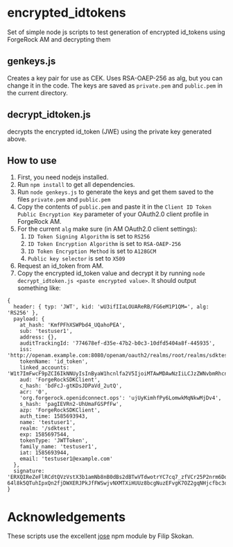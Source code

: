 # encrypted_idtokens
Set of simple node js scripts to test generation of encrypted id_tokens using ForgeRock AM and decrypting them

## genkeys.js
Creates a key pair for use as CEK. Uses RSA-OAEP-256 as alg, but you can change it in the code. The keys are saved as `private.pem` and `public.pem` in the current directory.

## decrypt_idtoken.js
decrypts the encrypted id_token (JWE) using the private key generated above.

## How to use
1. First, you need nodejs installed.
2. Run `npm install` to get all dependencies.
3. Run `node genkeys.js` to generate the keys and get them saved to the files `private.pem` and `public.pem`
4. Copy the contents of `public.pem` and paste it in the `Client ID Token Public Encryption Key` parameter of your OAuth2.0 client profile in ForgeRock AM.
5. For the current `alg` make sure (in AM OAuth2.0 client settings):
   1. `ID Token Signing Algorithm` is set to `RS256`
   2. `ID Token Encryption Algorithm` is set to `RSA-OAEP-256`
   3. `ID Token Encryption Method` is set to `A128GCM`
   4. `Public key selector` is set to `X509`
6. Request an id_token from AM.
7. Copy the encrypted id_token value and decrypt it by running `node decrypt_idtoken.js <paste encrypted value>`. It should output something like:

```
{
  header: { typ: 'JWT', kid: 'wU3ifIIaLOUAReRB/FG6eM1P1QM=', alg: 'RS256' },
  payload: {
    at_hash: 'KmfPFhXSWPbd4_UQahoPEA',
    sub: 'testuser1',
    address: {},
    auditTrackingId: '774678ef-d35e-47b2-b0c3-10dfd5404a8f-445935',
    iss: 'http://openam.example.com:8080/openam/oauth2/realms/root/realms/sdktest',
    tokenName: 'id_token',
    linked_accounts: 'W1t7ImFwcF9pZCI6IkNNUyIsInByaW1hcnlfa2V5IjoiMTAwMDAwNzIiLCJzZWNvbmRhcnlfa2V5IjoiMTAwMDE4OTMifV1d',
    aud: 'ForgeRockSDKClient',
    c_hash: 'bdFcJ-gtKDsJDPaVd_2utQ',
    acr: '0',
    'org.forgerock.openidconnect.ops': 'ujUyKimhfPy6LomwkMqNkwMjDv4',
    s_hash: 'pagIEVRn2-UhUmaFGSPfFw',
    azp: 'ForgeRockSDKClient',
    auth_time: 1585693943,
    name: 'testuser1',
    realm: '/sdktest',
    exp: 1585697544,
    tokenType: 'JWTToken',
    family_name: 'testuser1',
    iat: 1585693944,
    email: 'testuser1@example.com'
  },
  signature: 'ERXQIReZeFlRCdtQVzVstX3b1amNb8nB0dBs2dBTwVTdwotrYC7cq7_zfVCr25P2nrm6DqdFoOvTgkafFHPXmJ_GxQDDRlHZsTs8LsOqxqxYOb_109Kx5r3lYw3XrDDEfaPCjxOL0SPwgrGttDbHJW2BAJs9f6BCeGZDAZYcXsQTLbZ6CifUuXtBebMLNJn3EkX7rQDyDuZonx0HXDXf4IR_1KrwezOrbeUR4pjV4kwmS89RpgsmkeW04AJXlKaSARG6VNI0-64l8k5QTuhIpxQn2fjDWXERJPkJfFWSwjvNXMTXiHUUz8bcgNuzEFvgK7OZ2gqNHjcfbc3qMC4HhA'
}
```

# Acknowledgements
These scripts use the excellent [jose](https://github.com/panva/jose) npm module by Filip Skokan.



